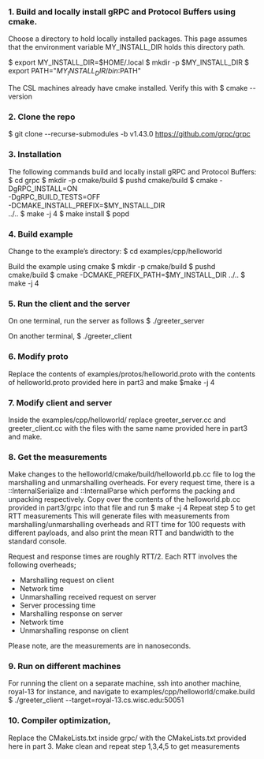 ### 1. Build and locally install gRPC and Protocol Buffers using cmake.
Choose a directory to hold locally installed packages. This page assumes that the environment variable MY_INSTALL_DIR holds this directory path.

$ export MY_INSTALL_DIR=$HOME/.local
$ mkdir -p $MY_INSTALL_DIR
$ export PATH="$MY_INSTALL_DIR/bin:$PATH"

The CSL machines already have cmake installed. Verify this with
$ cmake --version

### 2. Clone the repo
$ git clone --recurse-submodules -b v1.43.0 https://github.com/grpc/grpc

### 3. Installation
The following commands build and locally install gRPC and Protocol Buffers:
$ cd grpc
$ mkdir -p cmake/build
$ pushd cmake/build
$ cmake -DgRPC_INSTALL=ON \
      -DgRPC_BUILD_TESTS=OFF \
      -DCMAKE_INSTALL_PREFIX=$MY_INSTALL_DIR \
      ../..
$ make -j 4
$ make install
$ popd

### 4. Build example
Change to the example’s directory:
$ cd examples/cpp/helloworld

Build the example using cmake
$ mkdir -p cmake/build
$ pushd cmake/build
$ cmake -DCMAKE_PREFIX_PATH=$MY_INSTALL_DIR ../..
$ make -j 4

### 5. Run the client and the server
On one terminal, run the server as follows
$ ./greeter_server

On another terminal,
$ ./greeter_client

### 6. Modify proto
Replace the contents of examples/protos/helloworld.proto with the contents of helloworld.proto provided here in part3 and make 
$make -j 4

### 7. Modify client and server
Inside the examples/cpp/helloworld/ replace greeter_server.cc and greeter_client.cc with the files with the same name provided here in part3 and make.

### 8. Get the measurements
Make changes to the helloworld/cmake/build/helloworld.pb.cc file to log the marshalling and unmarshalling overheads. For every request time, there is a <requestType>::InternalSerialize and <requestType>::InternalParse which performs the packing and unpacking respectively. Copy over the contents of the helloworld.pb.cc provided in part3/grpc into that file and run
$ make -j 4
Repeat step 5 to get RTT measurements
This will generate files with measurements from marshalling/unmarshalling overheads and RTT time for 100 requests with different payloads, and also print the mean RTT and bandwidth to the standard console.

Request and response times are roughly RTT/2.
Each RTT involves the following overheads;
- Marshalling request on client
- Network time
- Unmarshalling received request on server
- Server processing time
- Marshalling response on server
- Network time
- Unmarshalling response on client

Please note, are the measurements are in nanoseconds.


### 9. Run on different machines
For running the client on a separate machine, ssh into another machine, royal-13 for instance, and navigate to examples/cpp/helloworld/cmake.build
$ ./greeter_client --target=royal-13.cs.wisc.edu:50051

### 10. Compiler optimization,
Replace the CMakeLists.txt inside grpc/ with the CMakeLists.txt provided here in part 3.
Make clean and repeat step 1,3,4,5 to get measurements